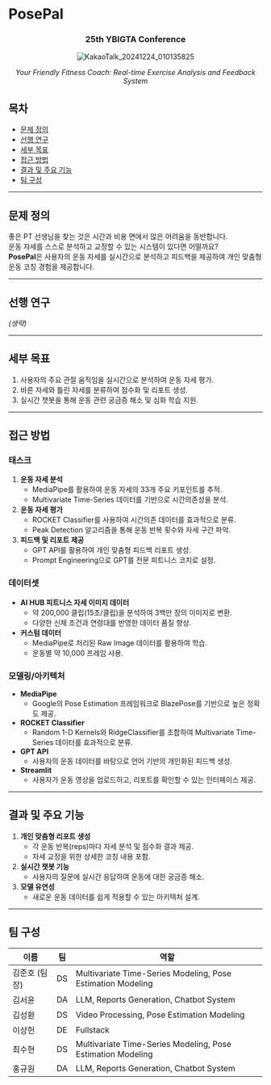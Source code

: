 # PosePal

<div align="center">
<h3>25th YBIGTA Conference</h3>

![KakaoTalk_20241224_010135825](https://github.com/user-attachments/assets/b6e591fb-a510-4cb5-a785-587430edafbc)

<em>Your Friendly Fitness Coach: Real-time Exercise Analysis and Feedback System</em>

</div>

## 목차
- [문제 정의](#문제-정의)
- [선행 연구](#선행-연구)
- [세부 목표](#세부-목표)
- [접근 방법](#접근-방법)
- [결과 및 주요 기능](#결과-및-주요-기능)
- [팀 구성](#팀-구성)

---

## 문제 정의

좋은 PT 선생님을 찾는 것은 시간과 비용 면에서 많은 어려움을 동반합니다.  
운동 자세를 스스로 분석하고 교정할 수 있는 시스템이 있다면 어떨까요?  
**PosePal**은 사용자의 운동 자세를 실시간으로 분석하고 피드백을 제공하여 개인 맞춤형 운동 코칭 경험을 제공합니다.

---

## 선행 연구

*(생략)*

---

## 세부 목표

1. 사용자의 주요 관절 움직임을 실시간으로 분석하여 운동 자세 평가.
2. 바른 자세와 틀린 자세를 분류하여 점수화 및 리포트 생성.
3. 실시간 챗봇을 통해 운동 관련 궁금증 해소 및 심화 학습 지원.

---

## 접근 방법

### 태스크

1. **운동 자세 분석**
   - MediaPipe를 활용하여 운동 자세의 33개 주요 키포인트를 추적.
   - Multivariate Time-Series 데이터를 기반으로 시간의존성을 분석.
2. **운동 자세 평가**
   - ROCKET Classifier를 사용하여 시간의존 데이터를 효과적으로 분류.
   - Peak Detection 알고리즘을 통해 운동 반복 횟수와 자세 구간 파악.
3. **피드백 및 리포트 제공**
   - GPT API를 활용하여 개인 맞춤형 피드백 리포트 생성.
   - Prompt Engineering으로 GPT를 전문 피트니스 코치로 설정.

### 데이터셋

- **AI HUB 피트니스 자세 이미지 데이터**
  - 약 200,000 클립(15초/클립)을 분석하여 3백만 장의 이미지로 변환.
  - 다양한 신체 조건과 연령대를 반영한 데이터 품질 향상.
- **커스텀 데이터**
  - MediaPipe로 처리된 Raw Image 데이터를 활용하여 학습.
  - 운동별 약 10,000 프레임 사용.

### 모델링/아키텍처

- **MediaPipe**
  - Google의 Pose Estimation 프레임워크로 BlazePose를 기반으로 높은 정확도 제공.
- **ROCKET Classifier**
  - Random 1-D Kernels와 RidgeClassifier를 조합하여 Multivariate Time-Series 데이터를 효과적으로 분류.
- **GPT API**
  - 사용자의 운동 데이터를 바탕으로 언어 기반의 개인화된 피드백 생성.
- **Streamlit**
  - 사용자가 운동 영상을 업로드하고, 리포트를 확인할 수 있는 인터페이스 제공.

---

## 결과 및 주요 기능

1. **개인 맞춤형 리포트 생성**
   - 각 운동 반복(reps)마다 자세 분석 및 점수화 결과 제공.
   - 자세 교정을 위한 상세한 코칭 내용 포함.
2. **실시간 챗봇 기능**
   - 사용자의 질문에 실시간 응답하여 운동에 대한 궁금증 해소.
3. **모델 유연성**
   - 새로운 운동 데이터를 쉽게 적용할 수 있는 아키텍처 설계.

---

## 팀 구성

| 이름       | 팀  | 역할                              |
|------------|-----|-----------------------------------|
| 김준호 (팀장) | DS  | Multivariate Time-Series Modeling, Pose Estimation Modeling |
| 김서윤      | DA  | LLM, Reports Generation, Chatbot System |
| 김성환      | DS  | Video Processing, Pose Estimation Modeling |
| 이상헌      | DE  | Fullstack                        |
| 최수현      | DS  | Multivariate Time-Series Modeling, Pose Estimation Modeling |
| 홍규원      | DA  | LLM, Reports Generation, Chatbot System |
